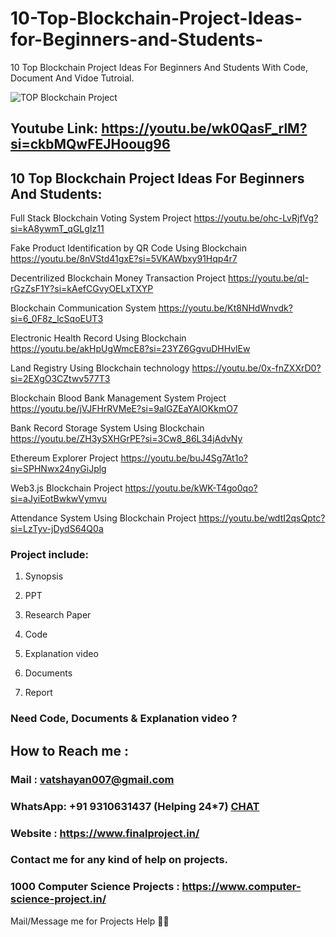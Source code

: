 # 10-Top-Blockchain-Project-Ideas-for-Beginners-and-Students-
10 Top Blockchain Project Ideas For Beginners And Students With Code, Document And Vidoe Tutroial.

![TOP Blockchain Project ](https://github.com/user-attachments/assets/64166a38-90b6-4648-90e9-31bb0bf4f712)

## Youtube Link: https://youtu.be/wk0QasF_rlM?si=ckbMQwFEJHooug96

## 10 Top Blockchain Project Ideas For Beginners And Students:

Full Stack Blockchain Voting System Project	https://youtu.be/ohc-LvRjfVg?si=kA8ywmT_qGLgIz11

Fake Product Identification by QR Code Using Blockchain	https://youtu.be/8nVStd41gxE?si=5VKAWbxy91Hqp4r7

Decentrilized Blockchain Money Transaction Project 	https://youtu.be/qI-rGzZsF1Y?si=kAefCGvyOELxTXYP

Blockchain Communication System	https://youtu.be/Kt8NHdWnvdk?si=6_0F8z_lcSqoEUT3

Electronic Health Record Using Blockchain	https://youtu.be/akHpUgWmcE8?si=23YZ6GgvuDHHvlEw

Land Registry Using Blockchain technology	https://youtu.be/0x-fnZXXrD0?si=2EXgO3CZtwv577T3

Blockchain Blood Bank Management System Project	https://youtu.be/jVJFHrRVMeE?si=9alGZEaYAlOKkmO7

Bank Record Storage System Using Blockchain	https://youtu.be/ZH3ySXHGrPE?si=3Cw8_86L34jAdvNy

Ethereum Explorer Project	https://youtu.be/buJ4Sg7At1o?si=SPHNwx24nyGiJplg

Web3.js Blockchain Project	https://youtu.be/kWK-T4go0qo?si=aJyiEotBwkwVymvu

Attendance System Using Blockchain Project	https://youtu.be/wdtI2qsQptc?si=LzTyv-jDydS64Q0a

### Project include: 

1. Synopsis

2. PPT

3. Research Paper


4. Code

5. Explanation video

6. Documents

7. Report


### Need Code, Documents & Explanation video ? 

## How to Reach me :

### Mail : vatshayan007@gmail.com 

### WhatsApp: +91 9310631437 (Helping 24*7) **[CHAT](https://wa.me/message/CHWN2AHCPMAZK1)** 

### Website : https://www.finalproject.in/

### Contact me for any kind of help on projects.
### 1000 Computer Science Projects : https://www.computer-science-project.in/


Mail/Message me for Projects Help 🙏🏻
